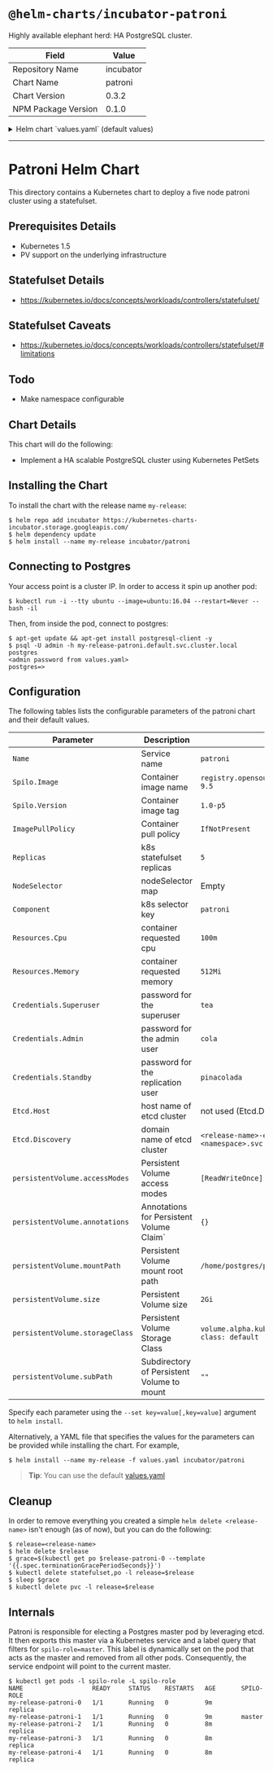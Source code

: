 # `@helm-charts/incubator-patroni`

Highly available elephant herd: HA PostgreSQL cluster.

| Field               | Value     |
| ------------------- | --------- |
| Repository Name     | incubator |
| Chart Name          | patroni   |
| Chart Version       | 0.3.2     |
| NPM Package Version | 0.1.0     |

<details>

<summary>Helm chart `values.yaml` (default values)</summary>

```yaml
Name: patroni

Component: patroni
ImagePullPolicy: IfNotPresent

# The image to use. Spilo is the dockerized Patroni
Spilo:
  # this image was built from https://github.com/zalando/spilo/tree/master/postgres-appliance
  Image: registry.opensource.zalan.do/acid/spilo-9.6
  Version: 1.2-p17

# How many postgres containers to spawn
Replicas: 5

# Resource limits per replica
Resources:
  Cpu: 100m
  Memory: 512Mi

# Node selector for Patroni pods
#NodeSelector:
#  cloud.google.com/gke-nodepool: highmem-pool

# Credentials used by Patroni
# * more information: https://github.com/zalando/patroni/blob/master/docs/SETTINGS.rst#postgresql
Credentials:
  Superuser: tea
  Admin: cola
  Standby: pinacolada

# Patroni depends on etcd, configure it here
Etcd:
  Host: # fill-in value for etcd host (etcd.default.svc.cluster.local), leave blank to use the discovery parameter
  Discovery: # leave blank to use vendored etcd chart

persistentVolume:
  size: 1G
  storageClass: ''
  subPath: ''
  mountPath: '/home/postgres/pgdata'
  annotations: {}

  accessModes:
    - ReadWriteOnce
```

</details>

---

# Patroni Helm Chart

This directory contains a Kubernetes chart to deploy a five node patroni cluster using a statefulset.

## Prerequisites Details

- Kubernetes 1.5
- PV support on the underlying infrastructure

## Statefulset Details

- https://kubernetes.io/docs/concepts/workloads/controllers/statefulset/

## Statefulset Caveats

- https://kubernetes.io/docs/concepts/workloads/controllers/statefulset/#limitations

## Todo

- Make namespace configurable

## Chart Details

This chart will do the following:

- Implement a HA scalable PostgreSQL cluster using Kubernetes PetSets

## Installing the Chart

To install the chart with the release name `my-release`:

```console
$ helm repo add incubator https://kubernetes-charts-incubator.storage.googleapis.com/
$ helm dependency update
$ helm install --name my-release incubator/patroni
```

## Connecting to Postgres

Your access point is a cluster IP. In order to access it spin up another pod:

```console
$ kubectl run -i --tty ubuntu --image=ubuntu:16.04 --restart=Never -- bash -il
```

Then, from inside the pod, connect to postgres:

```console
$ apt-get update && apt-get install postgresql-client -y
$ psql -U admin -h my-release-patroni.default.svc.cluster.local postgres
<admin password from values.yaml>
postgres=>
```

## Configuration

The following tables lists the configurable parameters of the patroni chart and their default values.

| Parameter                       | Description                                   | Default                                             |
| ------------------------------- | --------------------------------------------- | --------------------------------------------------- |
| `Name`                          | Service name                                  | `patroni`                                           |
| `Spilo.Image`                   | Container image name                          | `registry.opensource.zalan.do/acid/spilo-9.5`       |
| `Spilo.Version`                 | Container image tag                           | `1.0-p5`                                            |
| `ImagePullPolicy`               | Container pull policy                         | `IfNotPresent`                                      |
| `Replicas`                      | k8s statefulset replicas                      | `5`                                                 |
| `NodeSelector`                  | nodeSelector map                              | Empty                                               |
| `Component`                     | k8s selector key                              | `patroni`                                           |
| `Resources.Cpu`                 | container requested cpu                       | `100m`                                              |
| `Resources.Memory`              | container requested memory                    | `512Mi`                                             |
| `Credentials.Superuser`         | password for the superuser                    | `tea`                                               |
| `Credentials.Admin`             | password for the admin user                   | `cola`                                              |
| `Credentials.Standby`           | password for the replication user             | `pinacolada`                                        |
| `Etcd.Host`                     | host name of etcd cluster                     | not used (Etcd.Discovery is used instead)           |
| `Etcd.Discovery`                | domain name of etcd cluster                   | `<release-name>-etcd.<namespace>.svc.cluster.local` |
| `persistentVolume.accessModes`  | Persistent Volume access modes                | `[ReadWriteOnce]`                                   |
| `persistentVolume.annotations`  | Annotations for Persistent Volume Claim`|`{}` |
| `persistentVolume.mountPath`    | Persistent Volume mount root path             | `/home/postgres/pgdata`                             |
| `persistentVolume.size`         | Persistent Volume size                        | `2Gi`                                               |
| `persistentVolume.storageClass` | Persistent Volume Storage Class               | `volume.alpha.kubernetes.io/storage-class: default` |
| `persistentVolume.subPath`      | Subdirectory of Persistent Volume to mount    | `""`                                                |

Specify each parameter using the `--set key=value[,key=value]` argument to `helm install`.

Alternatively, a YAML file that specifies the values for the parameters can be provided while installing the chart. For example,

```console
$ helm install --name my-release -f values.yaml incubator/patroni
```

> **Tip**: You can use the default [values.yaml](values.yaml)

## Cleanup

In order to remove everything you created a simple `helm delete <release-name>` isn't enough (as of now), but you can do the following:

```console
$ release=<release-name>
$ helm delete $release
$ grace=$(kubectl get po $release-patroni-0 --template '{{.spec.terminationGracePeriodSeconds}}')
$ kubectl delete statefulset,po -l release=$release
$ sleep $grace
$ kubectl delete pvc -l release=$release
```

## Internals

Patroni is responsible for electing a Postgres master pod by leveraging etcd.
It then exports this master via a Kubernetes service and a label query that filters for `spilo-role=master`.
This label is dynamically set on the pod that acts as the master and removed from all other pods.
Consequently, the service endpoint will point to the current master.

```console
$ kubectl get pods -l spilo-role -L spilo-role
NAME                   READY     STATUS    RESTARTS   AGE       SPILO-ROLE
my-release-patroni-0   1/1       Running   0          9m        replica
my-release-patroni-1   1/1       Running   0          9m        master
my-release-patroni-2   1/1       Running   0          8m        replica
my-release-patroni-3   1/1       Running   0          8m        replica
my-release-patroni-4   1/1       Running   0          8m        replica
```
